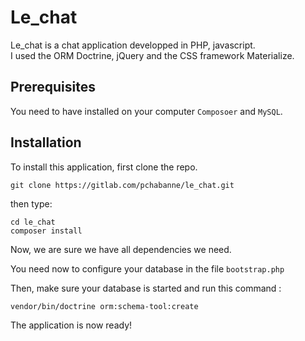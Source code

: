 # Le_chat

Le_chat is a chat application developped in PHP, javascript.  
I used the ORM Doctrine, jQuery and the CSS framework Materialize.

## Prerequisites

You need to have installed on your computer `Composoer` and `MySQL`.

## Installation



To install this application, first clone the repo.

```
git clone https://gitlab.com/pchabanne/le_chat.git
```

then type:
```
cd le_chat
composer install
```
Now, we are sure we have all dependencies we need.


You need now to configure your database in the file `bootstrap.php`

Then, make sure your database is started and run this command :
```
vendor/bin/doctrine orm:schema-tool:create
```

The application is now ready!